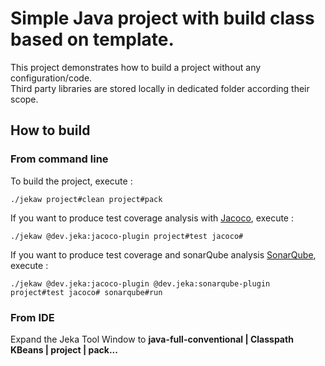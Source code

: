 # Simple Java project with build class based on template.

This project demonstrates how to build a project without any configuration/code.<br/>
Third party libraries are stored locally in dedicated folder according their scope.

## How to build

### From command line
To build the project, execute :
```shell
./jekaw project#clean project#pack
```

If you want to produce test coverage analysis with [Jacoco](http://eclemma.org/jacoco/), execute :
```shell
./jekaw @dev.jeka:jacoco-plugin project#test jacoco# 
```
If you want to produce test coverage and sonarQube analysis [SonarQube](http://www.sonarqube.org/), execute :
```shell
./jekaw @dev.jeka:jacoco-plugin @dev.jeka:sonarqube-plugin project#test jacoco# sonarqube#run
```

### From IDE

Expand the Jeka Tool Window to **java-full-conventional | Classpath KBeans | project | pack...**


